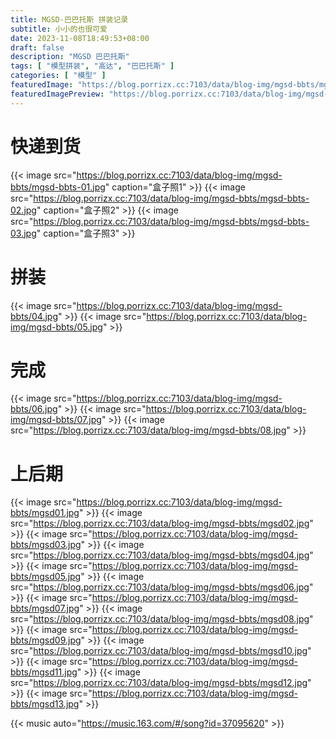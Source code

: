 ```yaml
---
title: MGSD-巴巴托斯 拼装记录
subtitle: 小小的也很可爱
date: 2023-11-08T18:49:53+08:00
draft: false
description: "MGSD 巴巴托斯"
tags: [ "模型拼装", "高达", "巴巴托斯" ]
categories: [ "模型" ]
featuredImage: "https://blog.porrizx.cc:7103/data/blog-img/mgsd-bbts/mgsd11.jpg"
featuredImagePreview: "https://blog.porrizx.cc:7103/data/blog-img/mgsd-bbts/mgsd10.jpg"
---
```


# 快递到货

{{< image src="https://blog.porrizx.cc:7103/data/blog-img/mgsd-bbts/mgsd-bbts-01.jpg" caption="盒子照1" >}}
{{< image src="https://blog.porrizx.cc:7103/data/blog-img/mgsd-bbts/mgsd-bbts-02.jpg" caption="盒子照2" >}}
{{< image src="https://blog.porrizx.cc:7103/data/blog-img/mgsd-bbts/mgsd-bbts-03.jpg" caption="盒子照3" >}}

# 拼装

{{< image src="https://blog.porrizx.cc:7103/data/blog-img/mgsd-bbts/04.jpg" >}}
{{< image src="https://blog.porrizx.cc:7103/data/blog-img/mgsd-bbts/05.jpg" >}}

# 完成

{{< image src="https://blog.porrizx.cc:7103/data/blog-img/mgsd-bbts/06.jpg" >}}
{{< image src="https://blog.porrizx.cc:7103/data/blog-img/mgsd-bbts/07.jpg" >}}
{{< image src="https://blog.porrizx.cc:7103/data/blog-img/mgsd-bbts/08.jpg" >}}

# 上后期

{{< image src="https://blog.porrizx.cc:7103/data/blog-img/mgsd-bbts/mgsd01.jpg" >}}
{{< image src="https://blog.porrizx.cc:7103/data/blog-img/mgsd-bbts/mgsd02.jpg" >}}
{{< image src="https://blog.porrizx.cc:7103/data/blog-img/mgsd-bbts/mgsd03.jpg" >}}
{{< image src="https://blog.porrizx.cc:7103/data/blog-img/mgsd-bbts/mgsd04.jpg" >}}
{{< image src="https://blog.porrizx.cc:7103/data/blog-img/mgsd-bbts/mgsd05.jpg" >}}
{{< image src="https://blog.porrizx.cc:7103/data/blog-img/mgsd-bbts/mgsd06.jpg" >}}
{{< image src="https://blog.porrizx.cc:7103/data/blog-img/mgsd-bbts/mgsd07.jpg" >}}
{{< image src="https://blog.porrizx.cc:7103/data/blog-img/mgsd-bbts/mgsd08.jpg" >}}
{{< image src="https://blog.porrizx.cc:7103/data/blog-img/mgsd-bbts/mgsd09.jpg" >}}
{{< image src="https://blog.porrizx.cc:7103/data/blog-img/mgsd-bbts/mgsd10.jpg" >}}
{{< image src="https://blog.porrizx.cc:7103/data/blog-img/mgsd-bbts/mgsd11.jpg" >}}
{{< image src="https://blog.porrizx.cc:7103/data/blog-img/mgsd-bbts/mgsd12.jpg" >}}
{{< image src="https://blog.porrizx.cc:7103/data/blog-img/mgsd-bbts/mgsd13.jpg" >}}

{{< music auto="https://music.163.com/#/song?id=37095620" >}}
